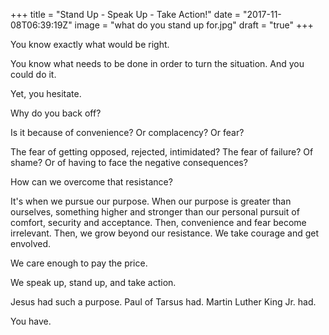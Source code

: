 +++
title = "Stand Up - Speak Up - Take Action!"
date = "2017-11-08T06:39:19Z"
image = "what do you stand up for.jpg"
draft = "true"
+++

You know exactly what would be right. 

You know what needs to be done in order to turn the situation. And you could do it.

Yet, you hesitate.

Why do you back off? 

Is it because of convenience? Or complacency? Or fear? 

The fear of getting opposed, rejected, intimidated? The fear of failure? Of shame? Or of having to face the negative consequences?

How can we overcome that resistance?

It's when we pursue our purpose. When our purpose is greater than ourselves, something higher and stronger than our personal pursuit of comfort, security and acceptance. Then, convenience and fear become irrelevant. Then, we grow beyond our resistance. We take courage and get envolved. 

We care enough to pay the price.

We speak up, stand up, and take action.

Jesus had such a purpose. Paul of Tarsus had. Martin Luther King Jr. had.

You have.

